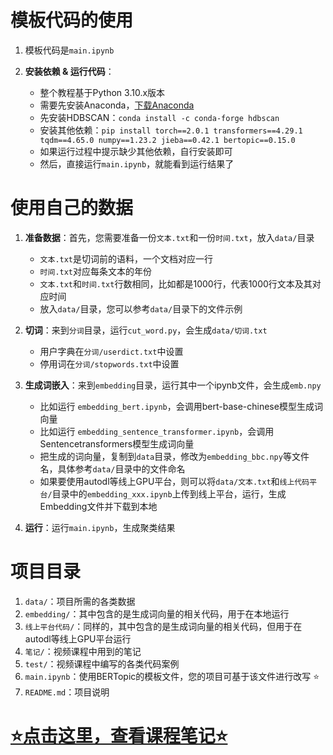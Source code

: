 # 模板代码的使用

1. 模板代码是`main.ipynb`

1. **安装依赖 & 运行代码**：
    - 整个教程基于Python 3.10.x版本
    - 需要先安装Anaconda，[下载Anaconda](https://www.anaconda.com/download)
    - 先安装HDBSCAN：`conda install -c conda-forge hdbscan`
    - 安装其他依赖：`pip install torch==2.0.1 transformers==4.29.1 tqdm==4.65.0 numpy==1.23.2 jieba==0.42.1 bertopic==0.15.0`
    - 如果运行过程中提示缺少其他依赖，自行安装即可
    - 然后，直接运行`main.ipynb`，就能看到运行结果了

# 使用自己的数据
1. **准备数据**：首先，您需要准备一份`文本.txt`和一份`时间.txt`，放入`data/`目录
    - `文本.txt`是切词前的语料，一个文档对应一行
    - `时间.txt`对应每条文本的年份
    - `文本.txt`和`时间.txt`行数相同，比如都是1000行，代表1000行文本及其对应时间
    - 放入`data/`目录，您可以参考`data/`目录下的文件示例

1. **切词**：来到`分词`目录，运行`cut_word.py`，会生成`data/切词.txt`
    - 用户字典在`分词/userdict.txt`中设置
    - 停用词在`分词/stopwords.txt`中设置

1. **生成词嵌入**：来到`embedding`目录，运行其中一个ipynb文件，会生成`emb.npy`
    - 比如运行 `embedding_bert.ipynb`，会调用bert-base-chinese模型生成词向量
    - 比如运行 `embedding_sentence_transformer.ipynb`，会调用Sentencetransformers模型生成词向量
    - 把生成的词向量，复制到`data`目录，修改为`embedding_bbc.npy`等文件名，具体参考`data/`目录中的文件命名
    - 如果要使用autodl等线上GPU平台，则可以将`data/文本.txt`和`线上代码平台/`目录中的`embedding_xxx.ipynb`上传到线上平台，运行，生成Embedding文件并下载到本地

1. **运行**：运行`main.ipynb`，生成聚类结果

# 项目目录
1. `data/`：项目所需的各类数据
1. `embedding/`：其中包含的是生成词向量的相关代码，用于在本地运行
1. `线上平台代码/`：同样的，其中包含的是生成词向量的相关代码，但用于在autodl等线上GPU平台运行
1. `笔记/`：视频课程中用到的笔记
1. `test/`：视频课程中编写的各类代码案例
1. `main.ipynb`：使用BERTopic的模板文件，您的项目可基于该文件进行改写 ⭐
1. `README.md`：项目说明


# [⭐点击这里，查看课程笔记⭐](./笔记/note.md)